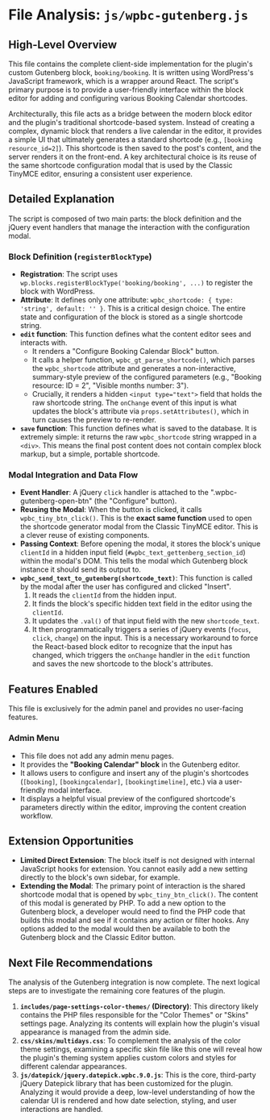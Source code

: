 # File Analysis: `js/wpbc-gutenberg.js`

## High-Level Overview

This file contains the complete client-side implementation for the plugin's custom Gutenberg block, `booking/booking`. It is written using WordPress's JavaScript framework, which is a wrapper around React. The script's primary purpose is to provide a user-friendly interface within the block editor for adding and configuring various Booking Calendar shortcodes.

Architecturally, this file acts as a bridge between the modern block editor and the plugin's traditional shortcode-based system. Instead of creating a complex, dynamic block that renders a live calendar in the editor, it provides a simple UI that ultimately generates a standard shortcode (e.g., `[booking resource_id=2]`). This shortcode is then saved to the post's content, and the server renders it on the front-end. A key architectural choice is its reuse of the same shortcode configuration modal that is used by the Classic TinyMCE editor, ensuring a consistent user experience.

## Detailed Explanation

The script is composed of two main parts: the block definition and the jQuery event handlers that manage the interaction with the configuration modal.

### Block Definition (`registerBlockType`)

-   **Registration**: The script uses `wp.blocks.registerBlockType('booking/booking', ...)` to register the block with WordPress.
-   **Attribute**: It defines only one attribute: `wpbc_shortcode: { type: 'string', default: '' }`. This is a critical design choice. The entire state and configuration of the block is stored as a single shortcode string.
-   **`edit` function**: This function defines what the content editor sees and interacts with.
    -   It renders a "Configure Booking Calendar Block" button.
    -   It calls a helper function, `wpbc_gt_parse_shortcode()`, which parses the `wpbc_shortcode` attribute and generates a non-interactive, summary-style preview of the configured parameters (e.g., "Booking resource: ID = 2", "Visible months number: 3").
    -   Crucially, it renders a hidden `<input type="text">` field that holds the raw shortcode string. The `onChange` event of this input is what updates the block's attribute via `props.setAttributes()`, which in turn causes the preview to re-render.
-   **`save` function**: This function defines what is saved to the database. It is extremely simple: it returns the raw `wpbc_shortcode` string wrapped in a `<div>`. This means the final post content does not contain complex block markup, but a simple, portable shortcode.

### Modal Integration and Data Flow

-   **Event Handler**: A jQuery `click` handler is attached to the ".wpbc-gutenberg-open-btn" (the "Configure" button).
-   **Reusing the Modal**: When the button is clicked, it calls `wpbc_tiny_btn_click()`. This is the **exact same function** used to open the shortcode generator modal from the Classic TinyMCE editor. This is a clever reuse of existing components.
-   **Passing Context**: Before opening the modal, it stores the block's unique `clientId` in a hidden input field (`#wpbc_text_gettenberg_section_id`) within the modal's DOM. This tells the modal which Gutenberg block instance it should send its output to.
-   **`wpbc_send_text_to_gutenberg(shortcode_text)`**: This function is called by the modal after the user has configured and clicked "Insert".
    1.  It reads the `clientId` from the hidden input.
    2.  It finds the block's specific hidden text field in the editor using the `clientId`.
    3.  It updates the `.val()` of that input field with the new `shortcode_text`.
    4.  It then programmatically triggers a series of jQuery events (`focus`, `click`, `change`) on the input. This is a necessary workaround to force the React-based block editor to recognize that the input has changed, which triggers the `onChange` handler in the `edit` function and saves the new shortcode to the block's attributes.

## Features Enabled

This file is exclusively for the admin panel and provides no user-facing features.

### Admin Menu

-   This file does not add any admin menu pages.
-   It provides the **"Booking Calendar" block** in the Gutenberg editor.
-   It allows users to configure and insert any of the plugin's shortcodes (`[booking]`, `[bookingcalendar]`, `[bookingtimeline]`, etc.) via a user-friendly modal interface.
-   It displays a helpful visual preview of the configured shortcode's parameters directly within the editor, improving the content creation workflow.

## Extension Opportunities

-   **Limited Direct Extension**: The block itself is not designed with internal JavaScript hooks for extension. You cannot easily add a new setting directly to the block's own sidebar, for example.
-   **Extending the Modal**: The primary point of interaction is the shared shortcode modal that is opened by `wpbc_tiny_btn_click()`. The content of this modal is generated by PHP. To add a new option to the Gutenberg block, a developer would need to find the PHP code that builds this modal and see if it contains any action or filter hooks. Any options added to the modal would then be available to both the Gutenberg block and the Classic Editor button.

## Next File Recommendations

The analysis of the Gutenberg integration is now complete. The next logical steps are to investigate the remaining core features of the plugin.

1.  **`includes/page-settings-color-themes/` (Directory)**: This directory likely contains the PHP files responsible for the "Color Themes" or "Skins" settings page. Analyzing its contents will explain how the plugin's visual appearance is managed from the admin side.
2.  **`css/skins/multidays.css`**: To complement the analysis of the color theme settings, examining a specific skin file like this one will reveal how the plugin's theming system applies custom colors and styles for different calendar appearances.
3.  **`js/datepick/jquery.datepick.wpbc.9.0.js`**: This is the core, third-party jQuery Datepick library that has been customized for the plugin. Analyzing it would provide a deep, low-level understanding of how the calendar UI is rendered and how date selection, styling, and user interactions are handled.
